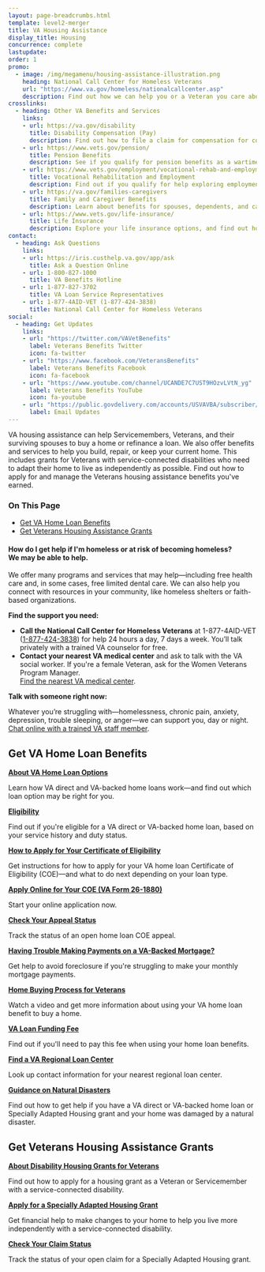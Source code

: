 ```yaml
---
layout: page-breadcrumbs.html
template: level2-merger
title: VA Housing Assistance
display_title: Housing
concurrence: complete
lastupdate:
order: 1
promo:
  - image: /img/megamenu/housing-assistance-illustration.png
    heading: National Call Center for Homeless Veterans
    url: "https://www.va.gov/homeless/nationalcallcenter.asp"
    description: Find out how we can help you or a Veteran you care about connect with VA and local resources 24 hours a day, 7 days a week.
crosslinks:
  - heading: Other VA Benefits and Services
    links:
    - url: https://va.gov/disability
      title: Disability Compensation (Pay)
      description: Find out how to file a claim for compensation for conditions related to your military service.
    - url: https://www.vets.gov/pension/
      title: Pension Benefits
      description: See if you qualify for pension benefits as a wartime Veteran or a surviving spouse or child.
    - url: https://www.vets.gov/employment/vocational-rehab-and-employment/
      title: Vocational Rehabilitation and Employment
      description: Find out if you qualify for help exploring employment options, any training you may need, and other voc rehab services.
    - url: https://va.gov/families-caregivers
      title: Family and Caregiver Benefits
      description: Learn about benefits for spouses, dependents, and caregivers of Veterans and Servicemembers.
    - url: https://www.vets.gov/life-insurance/
      title: Life Insurance
      description: Explore your life insurance options, and find out how to apply for and manage your policy as a Servicemember, Veteran, or family member.
contact:
  - heading: Ask Questions
    links:
    - url: https://iris.custhelp.va.gov/app/ask
      title: Ask a Question Online
    - url: 1-800-827-1000
      title: VA Benefits Hotline
    - url: 1-877-827-3702
      title: VA Loan Service Representatives
    - url: 1-877-4AID-VET (1-877-424-3838)
      title: National Call Center for Homeless Veterans
social:
  - heading: Get Updates
    links:
    - url: "https://twitter.com/VAVetBenefits"
      label: Veterans Benefits Twitter
      icon: fa-twitter
    - url: "https://www.facebook.com/VeteransBenefits"
      label: Veterans Benefits Facebook
      icon: fa-facebook
    - url: "https://www.youtube.com/channel/UCANDE7C7UST9HOzvLVtN_yg"
      label: Veterans Benefits YouTube
      icon: fa-youtube
    - url: "https://public.govdelivery.com/accounts/USVAVBA/subscriber/new"
      label: Email Updates
---
```

<p class="va-introtext">
VA housing assistance can help Servicemembers, Veterans, and their surviving spouses to buy a home or refinance a loan. We also offer benefits and services to help you build, repair, or keep your current home. This includes grants for Veterans with service-connected disabilities who need to adapt their home to live as independently as possible. Find out how to apply for and manage the Veterans housing assistance benefits you've earned.</p>

<h3>On This Page</h3>
<ul>
  <li><a href="#get">Get VA Home Loan Benefits</a></li>
  <li><a href="#manage">Get Veterans Housing Assistance Grants</a></li>
</ul>
<div class="usa-alert usa-alert-warning">
  <div class="usa-alert-body">
    <h4 class="usa-alert-title">How do I get help if I'm homeless or at risk of becoming homeless?<br><a id="crisis-expander-link">We may be able to help</a>.</h4>
    <div id="crisis-expander-content" class="expander-content expander-content-closed">
      <div class="expander-content-inner usa-alert-text">

We offer many programs and services that may help—including free health care and, in some cases, free limited dental care. We can also help you connect with resources in your community, like homeless shelters or faith-based organizations.
  
**Find the support you need:**

- **Call the National Call Center for Homeless Veterans** at 1-877-4AID-VET (<a href="tel:+18774243838">1-877-424-3838</a>) for help 24 hours a day, 7 days a week. You’ll talk privately with a trained VA counselor for free.
- **Contact your nearest VA medical center** and ask to talk with the VA social worker. If you're a female Veteran, ask for the Women Veterans Program Manager. <br>
[Find the nearest VA medical center](/facilities/).

**Talk with someone right now:**
 
Whatever you’re struggling with—homelessness, chronic pain, anxiety, depression, trouble sleeping, or anger—we can support you, day or night.<br>
[Chat online with a trained VA staff member](https://www.veteranscrisisline.net/ChatTermsOfService.aspx?account=Homeless%20Veterans%20Chat").

   </div>
  </div>
 </div>
</div>

<script type="text/javascript">
  // Toggle the expandable crisis info
  document.getElementById('crisis-expander-link')
    .addEventListener('click', function () {
      document.getElementById('crisis-expander-content').classList.toggle('expander-content-closed');
    });
</script>

<section class='usa-grid'>
  <div class="va-h-ruled--stars"></div>
</section>

<section id="get" class="merger-majorlinks">

  <h2 class="highlight">Get VA Home Loan Benefits</h2>

  <div class="link">
    <a href="https://vets.gov/housing-assistance/home-loans/loan-options/"><b>About VA Home Loan Options</b></a>
    <p>Learn how VA direct and VA-backed home loans work—and find out which loan option may be right for you.</p>
  </div>

  <div class="link">
    <a href="https://vets.gov/housing-assistance/home-loans/eligibility/"><b>Eligibility</b></a>
    <p>Find out if you're eligible for a VA direct or VA-backed home loan, based on your service history and duty status.
  </div>

  <div class="link">
    <a href="https://vets.gov/housing-assistance/home-loans/apply-for-certificate-of-eligibility/"><b>How to Apply for Your Certificate of Eligibility</b></a>
    <p>Get instructions for how to apply for your VA home loan Certificate of Eligibility (COE)—and what to do next depending on your loan type.</p>
  </div>
  
  <div class="link">
    <a href="https://www.ebenefits.va.gov/ebenefits/about/feature?feature=cert-of-eligibility-home-loan"><b>Apply Online for Your COE (VA Form 26-1880)</b></a>
    <p>Start your online application now.</p>
  </div>

  <div class="link">
    <a href="https://www.ebenefits.va.gov/ebenefits/about/feature?feature=compensation-claim-appeal-status"><b>Check Your Appeal Status</b></a>
    <p>Track the status of an open home loan COE appeal.</p>
  </div>

  <div class="link">
    <a href="https://vets.gov/housing-assistance/home-loans/trouble-making-payments/"><b>Having Trouble Making Payments on a VA-Backed Mortgage?</b></a>
    <p>Get help to avoid foreclosure if you're struggling to make your monthly mortgage payments.</p>
  </div>

  <div class="link">
    <a href="https://www.benefits.va.gov/homeloans/resources_veteran.asp"><b>Home Buying Process for Veterans</b></a>
    <p>Watch a video and get more information about using your VA home loan benefit to buy a home.</p>
  </div>
  
  <div class="link">
    <a href="https://www.benefits.va.gov/homeloans/purchaseco_loan_fee.asp"><b>VA Loan Funding Fee</b></a>
    <p>Find out if you'll need to pay this fee when using your home loan benefits.</p>
  </div>

  <div class="link">
    <a href="https://benefits.va.gov/HOMELOANS/contact_rlc_info.asp"><b>Find a VA Regional Loan Center</b></a>
    <p>Look up contact information for your nearest regional loan center.</p>
  </div>

  <div class="link">
    <a href="https://benefits.va.gov/homeloans/documents/docs/va_policy_regarding_natural_disasters.pdf"><b>Guidance on Natural Disasters </b></a>
    <p>Find out how to get help if you have a VA direct or VA-backed home loan or Specially Adapted Housing grant and your home was damaged by a natural disaster.</p>
  </div>

</section>

<section id="manage" class="merger-majorlinks">

  <h2 class='highlight'>Get Veterans Housing Assistance Grants</h2>

  <div class="link">
    <a href="https://vets.gov/housing-assistance/adaptive-housing-grants/"><b>About Disability Housing Grants for Veterans</b></a>
    <p>Find out how to apply for a housing grant as a Veteran or Servicemember with a service-connected disability.</p>
    </div>

  <div class="link">
    <a href="https://"><b>Apply for a Specially Adapted Housing Grant</b></a>
    <p>Get financial help to make changes to your home to help you live more independently with a service-connected disability.</p>
  </div>

  <div class="link">
    <a href="https://ebenefits.va.gov/ebenefits/about/feature?feature=sah-grant"><b>Check Your Claim Status</b></a>
    <p>Track the status of your open claim for a Specially Adapted Housing grant.</p>
  </div>

</section>
